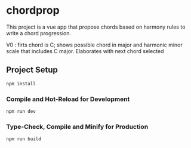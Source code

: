 # chordprop

This project is a vue app that propose chords based on harmony rules to write a chord progression.

V0 : firts chord is C; shows possible chord in major and harmonic minor scale that includes C major. Elaborates with next chord selected


## Project Setup

```sh
npm install
```

### Compile and Hot-Reload for Development

```sh
npm run dev
```

### Type-Check, Compile and Minify for Production

```sh
npm run build
```
